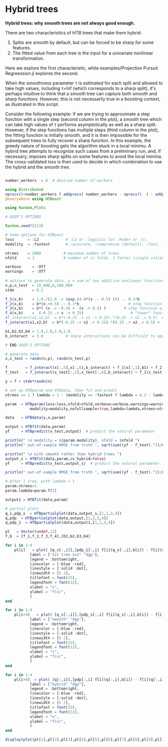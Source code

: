 # Hybrid trees

**Hybrid trees: why smooth trees are not always good enough.**

There are two characteristics of HTB trees that make them hybrid:
1. Splits are smooth by default, but can be forced to be sharp for some features.
2. The fitted value from each tree is the input for a univariate nonlinear transformation.

Here we explore the first characteristic, while examples/Projection Pursuit Regreession.jl 
explores the second.

When the smoothness parameter τ is estimated for each split and allowed to take high values,
including τ=Inf (which corresponds to a sharp split), it's perhaps intuitive to think that a
smooth tree can capture both smooth and sharp functions. However, this is not necessarily true
in a boosting context, as illustrated in this script.

Consider the following example:
If we are trying to approximate a step function with a single step (second column in the plot),
a smooth tree which can take high values of τ performs asymptotically as well as a sharp split.
However, if the step functions has multiple steps (third column in the plot), the fitting function
is initially smooth, and it is then impossible for the subsequent trees to fully recover a sharp function.
In this example, the greedy nature of boosting gets the algorithm stuck in a local minimu. 
A hybrid tree attempts to recognize such cases from a preliminary run, and, if necessary, imposes
sharp splits on some features to avoid the local minima. The cross-validated loss is then 
used to decide in which combination to use the hybrid and the smooth tree.

```julia 

number_workers  = 8  # desired number of workers

using Distributed
nprocs()<number_workers ? addprocs( number_workers - nprocs()  ) : addprocs(0)
@everywhere using HTBoost

using Random,Plots 

# USER'S OPTIONS 

Random.seed!(123)

# Some options for HTBoost
loss      = :L2            # :L2 or :logistic (or :Huber or :t). 
modality  = :fastest       # :accurate, :compromise (default), :fast, :fastest 

ntrees    = 2000          # maximum number of trees  
nfold     = 1             # number of cv folds. 1 faster (single validation sets), default 4 is slower, but more accurate.

verbose     = :Off
warnings    = :Off
 
# options to generate data. y = sum of two additive nonlinear functions + Gaussian noise.
n,p,n_test  = 10_000,6,100_000
stde        = 0.2

f_1(x,b)    = 1.0./(1.0 .+ (exp.(4.0*(x .- 0.5) ))) .- 0.1*b
f_2(x,b)    = b*(x.>0.5) .- 0.1*b                      # step function with one step 
f_3(x,b)    = b*( (x .> -0.5) +  (x .> 0.5) )        # step function with several steps
f_4(x,b)    =  (-0.25 .< x .< 0.25)                     # "tower" function 
#f_interact(x1,x2,b)  = b*(-0.25 .< x1 .< 0.25).*(0.25 .< x2 .< 0.5)  # sharp interaction
f_interact(x1,x2,b)  = b*(-0.25 .< x1 .< 0.25).*(0.25 .< x2 .< 0.5) + (-1.0 .< x1 .< -0.75).*(1.25 .< x2 .< 1.5)  # sharp interaction

b1,b2,b3,b4 = 1.0,1.0,1.0,1.0
b_interact  = 3.0          # sharp interactions can be difficult to approximate well for a smooth tree

# END USER'S OPTIONS

# generate data
x,x_test = randn(n,p), randn(n_test,p)

f        = f_interact(x[:,5],x[:,6],b_interact) + f_1(x[:,1],b1) + f_2(x[:,2],b2) + f_3(x[:,3],b3) + f_4(x[:,4],b4) 
f_test   = f_interact(x_test[:,5],x_test[:,6],b_interact) + f_1(x_test[:,1],b1) + f_2(x_test[:,2],b2) + f_3(x_test[:,3],b3) + f_4(x_test[:,4],b4) 

y = f + stde*randn(n)

# set up HTBparam and HTBdata, then fit and predit
ntrees == 1 ? lambda = 1 : (modality == :fastest ? lambda = 0.2 : lambda = 0.1)

param  = HTBparam(loss=loss,nfold=nfold,verbose=verbose,warnings=warnings,
           modality=modality,nofullsample=true,lambda=lambda,ntrees=ntrees)

data   = HTBdata(y,x,param)

output = HTBfit(data,param)
yf     = HTBpredict(x_test,output)  # predict the natural parameter

println(" \n modality = $(param.modality), nfold = $nfold ")
println(" out-of-sample RMSE from truth ", sqrt(sum((yf - f_test).^2)/n_test) )

println(" \n with smooth rather than hybrid trees ")
output_s = HTBfit(data,param,cv_hybrid=false)
yf     = HTBpredict(x_test,output_s)  # predict the natural parameter

println(" out-of-sample RMSE from truth ", sqrt(sum((yf - f_test).^2)/n_test) )

# After 1 tree, with lambda = 1
param.ntrees=1 
param.lambda=param.T(1)

output1 = HTBfit(data,param)

# partial plots 
q_s,pdp_s  = HTBpartialplot(data,output_s,[1,2,3,4])
q,pdp  = HTBpartialplot(data,output,[1,2,3,4])
q,pdp_1  = HTBpartialplot(data,output1,[1,2,3,4])

pl   = Vector(undef,12)
f,b  = [f_1,f_2,f_3,f_4],[b1,b2,b3,b4]

for i in 1:4
    pl[i]   = plot( [q_s[:,i]],[pdp_1[:,i] f[i](q_s[:,i],b[i]) - f[i](q_s[:,i]*0,b[i])],
           label = ["1st tree λ=1" "dgp"],
           legend = :bottomright,
           linecolor = [:blue :red],
           linestyle = [:solid :dot],
           linewidth = [5 2],
           titlefont = font(15),
           legendfont = font(12),
           xlabel = "x",
           ylabel = "f(x)",
           )
end

for i in 1:4
    pl[i+4]   = plot( [q_s[:,i]],[pdp_s[:,i] f[i](q_s[:,i],b[i]) - f[i](q_s[:,i]*0,b[i])],
           label = ["smooth" "dgp"],
           legend = :bottomright,
           linecolor = [:blue :red],
           linestyle = [:solid :dot],
           linewidth = [5 2],
           titlefont = font(15),
           legendfont = font(12),
           xlabel = "x",
           ylabel = "f(x)",
           )
end

for i in 1:4
    pl[i+8]  = plot( [q[:,i]],[pdp[:,i] f[i](q[:,i],b[i]) - f[i](q[:,i]*0,b[i])],
           label = ["hybrid" "dgp"],
           legend = :bottomright,
           linecolor = [:blue :red],
           linestyle = [:solid :dot],
           linewidth = [5 2],
           titlefont = font(15),
           legendfont = font(12),
           xlabel = "x",
           ylabel = "f(x)",
           )
end

display(plot(pl[1],pl[2],pl[3],pl[4],pl[5],pl[6],pl[7],pl[8],pl[9],pl[10],pl[11],pl[12],layout=(3,4), size=(1300,800)))  # display() will show it in Plots window.

```